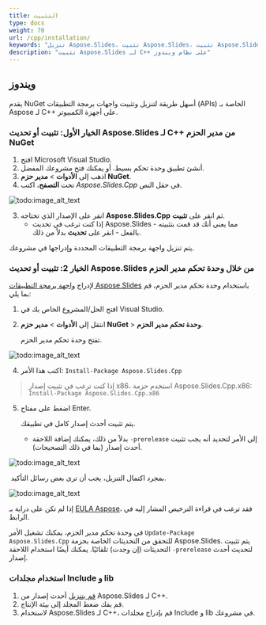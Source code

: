 ```yaml
---
title: التثبيت
type: docs
weight: 70
url: /cpp/installation/
keywords: "تنزيل Aspose.Slides، تثبيت Aspose.Slides، تثبيت Aspose.Slides، ويندوز، C++"
description: "تثبيت Aspose.Slides لـ C++ على نظام ويندوز"
---
```


## **ويندوز**
يقدم NuGet أسهل طريقة لتنزيل وتثبيت واجهات برمجة التطبيقات (APIs) الخاصة بـ Aspose لـ C++ على أجهزة الكمبيوتر.

### **الخيار الأول: تثبيت أو تحديث Aspose.Slides لـ C++ من مدير الحزم NuGet**

1. افتح Microsoft Visual Studio.
2. أنشئ تطبيق وحدة تحكم بسيط. أو يمكنك فتح مشروعك المفضل.
3. اذهب إلى **الأدوات** > **مدير حزم NuGet**.
4. تحت **التصفح**، اكتب *Aspose.Slides.Cpp* في حقل النص.

![todo:image_alt_text](installation_1.png)

3. انقر على الإصدار الذي تحتاجه **Aspose.Slides.Cpp** ثم انقر على **تثبيت**.
   * إذا كنت ترغب في تحديث Aspose.Slides - مما يعني أنك قد قمت بتثبيته بالفعل - انقر على **تحديث** بدلاً من ذلك.

يتم تنزيل واجهة برمجة التطبيقات المحددة وإدراجها في مشروعك.

### **الخيار 2: تثبيت أو تحديث Aspose.Slides من خلال وحدة تحكم مدير الحزم**

لإدراج [واجهة برمجة التطبيقات Aspose.Slides](https://www.nuget.org/packages/Aspose.Slides.Cpp/) باستخدام وحدة تحكم مدير الحزم، قم بما يلي:

1. افتح الحل/المشروع الخاص بك في Visual Studio.

1. انتقل إلى **الأدوات** > **مدير حزم NuGet** > **وحدة تحكم مدير الحزم**.

   تفتح وحدة تحكم مدير الحزم.

![todo:image_alt_text](installation_2.png)

4. اكتب هذا الأمر: `Install-Package Aspose.Slides.Cpp`
> إذا كنت ترغب في تثبيت إصدار x86، استخدم حزمة Aspose.Slides.Cpp.x86: `Install-Package Aspose.Slides.Cpp.x86`

5. اضغط على مفتاح Enter.

   يتم تثبيت أحدث إصدار كامل في تطبيقك.

   * بدلاً من ذلك، يمكنك إضافة اللاحقة `-prerelease` إلى الأمر لتحديد أنه يجب تثبيت أحدث إصدار (بما في ذلك التصحيحات).

![todo:image_alt_text](installation_3.png)

​	بمجرد اكتمال التنزيل، يجب أن ترى بعض رسائل التأكيد.

![todo:image_alt_text](installation_4.png)

إذا لم تكن على دراية بـ [EULA Aspose](https://about.aspose.com/legal/eula)، فقد ترغب في قراءة الترخيص المشار إليه في الرابط.

في وحدة تحكم مدير الحزم، يمكنك تشغيل الأمر `Update-Package Aspose.Slides.Cpp` للتحقق من التحديثات الخاصة بحزمة Aspose.Slides. يتم تثبيت التحديثات (إن وجدت) تلقائيًا. يمكنك أيضًا استخدام اللاحقة `-prerelease` لتحديث أحدث إصدار.

### استخدام مجلدات Include و lib
1. [قم بتنزيل](https://downloads.aspose.com/slides/cpp) أحدث إصدار من Aspose.Slides لـ C++.
1. قم بفك ضغط المجلد إلى بيئة الإنتاج.
1. لاستخدام Aspose.Slides لـ C++، قم بإدراج مجلدات Include و lib في مشروعك.